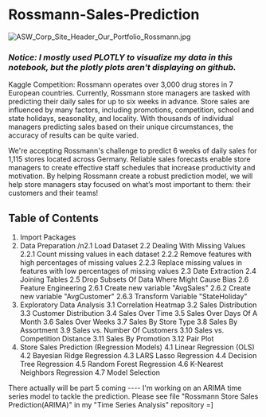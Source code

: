 # Rossmann-Sales-Prediction
![ASW_Corp_Site_Header_Our_Portfolio_Rossmann.jpg](https://user-images.githubusercontent.com/32555702/37235455-ada03b6a-23b3-11e8-9a53-0df7a4b704bc.jpg)
### *Notice: I mostly used PLOTLY to visualize my data in this notebook, but the plotly plots aren't displaying on github.*

Kaggle Competition:
Rossmann operates over 3,000 drug stores in 7 European countries. Currently, Rossmann store managers are tasked with predicting their daily sales for up to six weeks in advance. Store sales are influenced by many factors, including promotions, competition, school and state holidays, seasonality, and locality. With thousands of individual managers predicting sales based on their unique circumstances, the accuracy of results can be quite varied.

We're accepting Rossmann's challenge to predict 6 weeks of daily sales for 1,115 stores located across Germany. Reliable sales forecasts enable store managers to create effective staff schedules that increase productivity and motivation. By helping Rossmann create a robust prediction model, we will help store managers stay focused on what’s most important to them: their customers and their teams!

## Table of Contents
1. Import Packages
2. Data Preparation
  /n2.1 Load Dataset
  2.2 Dealing With Missing Values
     2.2.1 Count missing values in each dataset
     2.2.2 Remove features with high percentages of missing values
     2.2.3 Replace missing values in features with low percentages of missing values
  2.3 Date Extraction
  2.4 Joining Tables
  2.5 Drop Subsets Of Data Where Might Cause Bias
  2.6 Feature Engineering
  2.6.1 Create new variable "AvgSales"
  2.6.2 Create new variable "AvgCustomer"
  2.6.3 Transform Variable "StateHoliday"
3. Exploratory Data Analysis
  3.1 Correlation Heatmap
  3.2 Sales Distribution
  3.3 Customer Distribution
  3.4 Sales Over Time
  3.5 Sales Over Days Of A Month
  3.6 Sales Over Weeks
  3.7 Sales By Store Type
  3.8 Sales By Assortment
  3.9 Sales vs. Number Of Customers
  3.10 Sales vs. Competition Distance
  3.11 Sales By Promotion
  3.12 Pair Plot
4. Store Sales Prediction (Regression Models)
  4.1 Linear Regression (OLS)
  4.2 Bayesian Ridge Regression
  4.3 LARS Lasso Regression
  4.4 Decision Tree Regression
  4.5 Random Forest Regression
  4.6 K-Nearest Neighbors Regression
  4.7 Model Selection
  
There actually will be part 5 coming ----
I'm working on an ARIMA time series model to tackle the prediction. 
Please see file "Rossmann Store Sales Prediction(ARIMA)" in my "Time Series Analysis" repository =]
